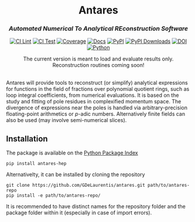 # <div align="center">Antares</div>
### <div align="center"><em>Automated Numerical To Analytical REconstruction Software</em></div>

<div align="center">

[![CI Lint](https://github.com/GDeLaurentis/antares/actions/workflows/ci_lint.yml/badge.svg)](https://github.com/GDeLaurentis/antares/actions/workflows/ci_lint.yml)
[![CI Test](https://github.com/GDeLaurentis/antares/actions/workflows/ci_test.yml/badge.svg)](https://github.com/GDeLaurentis/antares/actions/workflows/ci_test.yml)
[![Coverage](https://img.shields.io/badge/Coverage-36%25-red?labelColor=2a2f35)](https://github.com/GDeLaurentis/antares/actions)
[![Docs](https://github.com/GDeLaurentis/antares/actions/workflows/cd_docs.yml/badge.svg?label=Docs)](https://gdelaurentis.github.io/antares/)
[![PyPI](https://img.shields.io/pypi/v/antares-hep?label=PyPI)](https://pypi.org/project/antares-hep/)
[![PyPI Downloads](https://img.shields.io/pypi/dm/antares-hep.svg?label=PyPI%20downloads)](https://pypistats.org/packages/antares-hep)
[![DOI](https://zenodo.org/badge/902351393.svg)](https://doi.org/10.5281/zenodo.14501989)
[![Python](https://img.shields.io/pypi/pyversions/antares-hep?label=Python)](https://pypi.org/project/antares-hep/)

</div>

<div align="center">
The current version is meant to load and evaluate results only.<br>
Reconstruction routines coming soon!
</div>

<br>

Antares will provide tools to reconstruct (or simplify) analytical expressions for functions in the field of fractions over polynomial quotient rings, such as loop integral coefficients, from numerical evaluations. It is based on the study and fitting of pole residues in complexified momentum space. The divergence of expressions near the poles is handled via arbitrary-precision floating-point arithmetics or $p$-adic numbers. Alternatively finite fields can also be used (may involve semi-numerical slices).

## Installation
The package is available on the [Python Package Index](https://pypi.org/project/antares-hep/)
```console
pip install antares-hep
```
Alternativelty, it can be installed by cloning the repository
```console
git clone https://github.com/GDeLaurentis/antares.git path/to/antares-repo
pip install -e path/to/antares-repo/
```
It is recommended to have distinct names for the repository folder and the package folder within it (especially in case of import errors).
